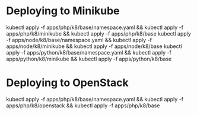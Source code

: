 # Deploying to Minikube
kubectl apply -f apps/php/k8/base/namespace.yaml && kubectl apply -f apps/php/k8/minikube && kubectl apply -f apps/php/k8/base
kubectl apply -f apps/node/k8/base/namespace.yaml && kubectl apply -f apps/node/k8/minikube && kubectl apply -f apps/node/k8/base
kubectl apply -f apps/python/k8/base/namespace.yaml && kubectl apply -f apps/python/k8/minikube && kubectl apply -f apps/python/k8/base

# Deploying to OpenStack
kubectl apply -f apps/php/k8/base/namespace.yaml && kubectl apply -f apps/php/k8/openstack && kubectl apply -f apps/php/k8/base